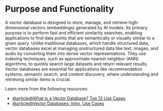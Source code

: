 # Purpose and Functionality

A vector database is designed to store, manage, and retrieve high-dimensional vectors (embeddings) generated by AI models. Its primary purpose is to perform fast and efficient similarity searches, enabling applications to find data points that are semantically or visually similar to a given query. Unlike traditional databases, which handle structured data, vector databases excel at managing unstructured data like text, images, and audio by converting them into dense vector representations. They use indexing techniques, such as approximate nearest neighbor (ANN) algorithms, to quickly search large datasets and return relevant results. Vector databases are essential for applications like recommendation systems, semantic search, and content discovery, where understanding and retrieving similar items is crucial.

Learn more from the following resources:

- [@article@What is a Vector Database? Top 12 Use Cases](https://lakefs.io/blog/what-is-vector-databases/)
- [@article@Vector Databases: Intro, Use Cases](https://www.v7labs.com/blog/vector-databases)